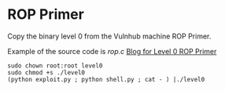 # ROP Primer

Copy the binary level 0 from the Vulnhub machine ROP Primer.

Example of the source code is *rop.c*
[Blog for Level 0 ROP Primer](https://blog.xpnsec.com/rop-primer-level-0/)

```
sudo chown root:root level0 
sudo chmod +s ./level0 
(python exploit.py ; python shell.py ; cat - ) |./level0
```

